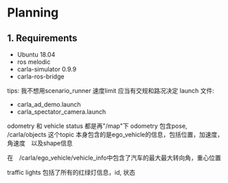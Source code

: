 # Planning

## 1. Requirements

- Ubuntu 18.04
- ros melodic
- carla-simulator 0.9.9
- carla-ros-bridge

tips:
我不想用scenario_runner
速度limit 应当有交规和路况决定
launch 文件:
- carla_ad_demo.launch
- carla_spectator_camera.launch


odometry 和 vehicle status 都是再"/map"下
odometry 包含pose, /carla/objects 这个topic 本身包含的是ego_vehicle的信息，包括位置，加速度，角速度　以及shape信息

在　/carla/ego_vehicle/vehicle_info中包含了汽车的最大最大转向角，重心位置

traffic lights 包括了所有的红绿灯信息，id, 状态
